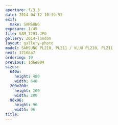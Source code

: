 ```yaml
---
aperture: f/3.3
date: 2014-04-12 10:39:52
exif:
  make: SAMSUNG
exposure: 1/45
file: SAM_1291.JPG
gallery: 2014-london
layout: gallery-photo
model: SAMSUNG PL210, PL211 / VLUU PL210, PL211
next: 37168a7
ordering: 19
previous: 1d6e904
sizes:
  640w:
    height: 480
    width: 640
  200x200:
    height: 200
    width: 200
  96x96:
    height: 96
    width: 96
title: 
---
```

